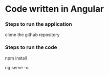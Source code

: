 # Code written in Angular

### Steps to run the application

clone the github repository

### Steps to run the code

npm install

ng serve -o

